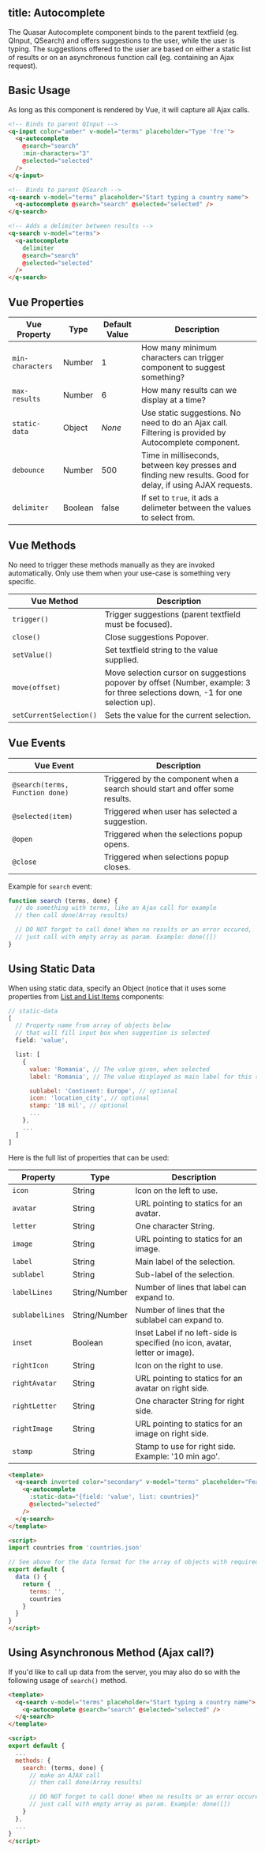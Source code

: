 title: Autocomplete
---
The Quasar Autocomplete component binds to the parent textfield (eg. QInput, QSearch) and offers suggestions to the user, while the user is typing. The suggestions offered to the user are based on either a static list of results or on an asynchronous function call (eg. containing an Ajax request).

<input type="hidden" data-fullpage-demo="form/autocomplete">

## Basic Usage
As long as this component is rendered by Vue, it will capture all Ajax calls.
``` html
<!-- Binds to parent QInput -->
<q-input color="amber" v-model="terms" placeholder="Type 'fre'">
  <q-autocomplete
    @search="search"
    :min-characters="3"
    @selected="selected"
  />
</q-input>

<!-- Binds to parent QSearch -->
<q-search v-model="terms" placeholder="Start typing a country name">
  <q-autocomplete @search="search" @selected="selected" />
</q-search>

<!-- Adds a delimiter between results -->
<q-search v-model="terms">
  <q-autocomplete
    delimiter
    @search="search"
    @selected="selected"
  />
</q-search>
```

## Vue Properties
| Vue Property | Type | Default Value | Description |
| --- | --- | --- | --- |
| `min-characters` | Number | 1 | How many minimum characters can trigger component to suggest something? |
| `max-results` | Number | 6 | How many results can we display at a time? |
| `static-data` | Object | *None* | Use static suggestions. No need to do an Ajax call. Filtering is provided by Autocomplete component. |
| `debounce` | Number | 500 | Time in milliseconds, between key presses and finding new results. Good for delay, if using AJAX requests. |
| `delimiter` | Boolean | false | If set to `true`, it ads a delimeter between the values to select from. |

## Vue Methods
No need to trigger these methods manually as they are invoked automatically. Only use them when your use-case is something very specific.

| Vue Method | Description |
| --- | --- |
| `trigger()` | Trigger suggestions (parent textfield must be focused). |
| `close()` | Close suggestions Popover. |
| `setValue()` | Set textfield string to the value supplied. |
| `move(offset)` | Move selection cursor on suggestions popover by offset (Number, example: 3 for three selections down, -1 for one selection up). |
| `setCurrentSelection()` | Sets the value for the current selection. |

## Vue Events
| Vue Event | Description |
| --- | --- |
| `@search(terms, Function done)` | Triggered by the component when a search should start and offer some results. |
| `@selected(item)` | Triggered when user has selected a suggestion. |
| `@open` | Triggered when the selections popup opens. |
| `@close` | Triggered when selections popup closes. |

Example for `search` event:

``` js
function search (terms, done) {
  // do something with terms, like an Ajax call for example
  // then call done(Array results)

  // DO NOT forget to call done! When no results or an error occured,
  // just call with empty array as param. Example: done([])
}
```

## Using Static Data
When using static data, specify an Object (notice that it uses some properties from [List and List Items](/components/lists-and-list-items.html) components:
``` js
// static-data
[
  // Property name from array of objects below
  // that will fill input box when suggestion is selected
  field: 'value',

  list: [
    {
      value: 'Romania', // The value given, when selected
      label: 'Romania', // The value displayed as main label for this suggested selection

      sublabel: 'Continent: Europe', // optional
      icon: 'location_city', // optional
      stamp: '18 mil', // optional
      ...
    },
    ...
  ]
]
```

Here is the full list of properties that can be used:

| Property | Type | Description |
| --- | --- | --- |
| `icon` | String | Icon on the left to use. |
| `avatar` | String | URL pointing to statics for an avatar. |
| `letter` | String | One character String. |
| `image` | String | URL pointing to statics for an image. |
| `label` | String | Main label of the selection. |
| `sublabel` | String | Sub-label of the selection. |
| `labelLines` | String/Number | Number of lines that label can expand to. |
| `sublabelLines` | String/Number | Number of lines that the sublabel can expand to. |
| `inset` | Boolean | Inset Label if no left-side is specified (no icon, avatar, letter or image). |
| `rightIcon` | String | Icon on the right to use. |
| `rightAvatar` | String | URL pointing to statics for an avatar on right side. |
| `rightLetter` | String | One character String for right side. |
| `rightImage` | String | URL pointing to statics for an image on right side. |
| `stamp` | String | Stamp to use for right side. Example: '10 min ago'. |


```html
<template>
  <q-search inverted color="secondary" v-model="terms" placeholder="Featuring static data">
    <q-autocomplete
      :static-data="{field: 'value', list: countries}"
      @selected="selected"
    />
  </q-search>
</template>

<script>
import countries from 'countries.json'

// See above for the data format for the array of objects with required and optional data
export default {
  data () {
    return {
      terms: '',
      countries
    }
  }
}
</script>
```

## Using Asynchronous Method (Ajax call?)
If you'd like to call up data from the server, you may also do so with the following usage of `search()` method.

```html
<template>
  <q-search v-model="terms" placeholder="Start typing a country name">
    <q-autocomplete @search="search" @selected="selected" />
  </q-search>
</template>

<script>
export default {
  ...
  methods: {
    search: (terms, done) {
      // make an AJAX call
      // then call done(Array results)

      // DO NOT forget to call done! When no results or an error occured,
      // just call with empty array as param. Example: done([])
    }   
  },
  ...
}
</script>
```
